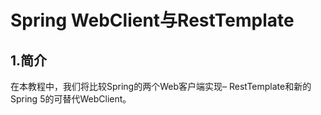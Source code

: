 # Spring WebClient与RestTemplate

## 1.简介

在本教程中，我们将比较Spring的两个Web客户端实现– RestTemplate和新的Spring 5的可替代WebClient。